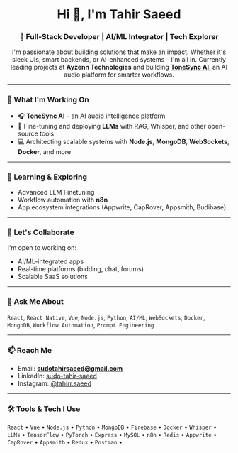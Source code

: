 <h1 align="center">Hi 👋, I'm Tahir Saeed</h1>
<h3 align="center">🚀 Full-Stack Developer | AI/ML Integrator | Tech Explorer</h3>

<p align="center">
  I'm passionate about building solutions that make an impact. Whether it's sleek UIs, smart backends, or AI-enhanced systems – I'm all in. Currently leading projects at <strong>Ayzenn Technologies</strong> and building <a href="https://www.tonesyncai.com" target="_blank"><strong>ToneSync AI</strong></a>, an AI audio platform for smarter workflows.
</p>

---

### 🔧 What I'm Working On

- 🎧 **[ToneSync AI](https://www.tonesyncai.com)** – an AI audio intelligence platform
- 🧠 Fine-tuning and deploying **LLMs** with RAG, Whisper, and other open-source tools
- 💻 Architecting scalable systems with **Node.js**, **MongoDB**, **WebSockets**, **Docker**, and more

---

### 🧠 Learning & Exploring
- Advanced LLM Finetuning  
- Workflow automation with **n8n**  
- App ecosystem integrations (Appwrite, CapRover, Appsmith, Budibase)

---

### 🤝 Let's Collaborate
I'm open to working on:
- AI/ML-integrated apps  
- Real-time platforms (bidding, chat, forums)  
- Scalable SaaS solutions  

---

### 💬 Ask Me About
`React`, `React Native`, `Vue`, `Node.js`, `Python`, `AI/ML`, `WebSockets`, `Docker`, `MongoDB`, `Workflow Automation`, `Prompt Engineering`

---

### 📫 Reach Me
- Email: **sudotahirsaeed@gmail.com**  
- LinkedIn: [sudo-tahir-saeed](https://linkedin.com/in/sudo-tahir-saeed)  
- Instagram: [@tahirr.saeed](https://instagram.com/tahirr.saeed)

---

### 🛠️ Tools & Tech I Use
`React` • `Vue` • `Node.js` • `Python` • `MongoDB` • `Firebase` • `Docker` • `Whisper` • `LLMs` • `TensorFlow` • `PyTorch` • `Express` • `MySQL` • `n8n` • `Redis` • `Appwrite` • `CapRover` • `Appsmith` • `Redux` • `Postman` •
